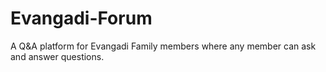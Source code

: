 # Evangadi-Forum
A Q&amp;A platform for Evangadi Family members where any member can ask and answer questions.
